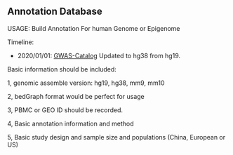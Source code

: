 
## Annotation Database


USAGE: Build Annotation For human Genome or Epigenome

Timeline: 

* 2020/01/01: [GWAS-Catalog](https://github.com/Shicheng-Guo/gwascatlog) Updated to hg38 from hg19. 

Basic information should be included:

1, genomic assemble version: hg19, hg38, mm9, mm10

2, bedGraph format would be perfect for usage

3, PBMC or GEO ID should be recorded.

4, Basic annotation information and method

5, Basic study design and sample size and populations (China, European or US)

